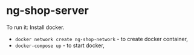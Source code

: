 # ng-shop-server

To run it:
Install docker.

- `docker network create ng-shop-network` - to create docker container,
- `docker-compose up` - to start docker,
